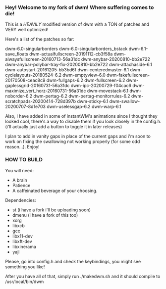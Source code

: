 ### Hey! Welcome to my fork of dwm! Where suffering comes to die!

This is a *HEAVILY* modified version of dwm with a TON of patches and VERY well optimized!

Here's a list of the patches so far:

dwm-6.0-singularborders
dwm-6.0-singularborders_bstack
dwm-6.1-save_floats
dwm-actualfullscreen-20191112-cb3f58a
dwm-alwaysfullscreen-20160713-56a31dc
dwm-anybar-20200810-bb2e722
dwm-anybar-polybar-tray-fix-20200810-bb2e722
dwm-attachaside-6.1
dwm-autostart-20161205-bb3bd6f
dwm-centeredmaster-6.1
dwm-cyclelayouts-20180524-6.2
dwm-emptyview-6.0
dwm-fakefullscreen-20170508-ceac8c9
dwm-fullgaps-6.2
dwm-fullscreen-6.2
dwm-gaplessgrid-20160731-56a31dc
dwm-ipc-20200729-f04cac6
dwm-maximize_vert_horz-20160731-56a31dc
dwm-movestack-6.1
dwm-noborder-6.2
dwm-pertag-6.2
dwm-pertag-monitorrules-6.2
dwm-scratchpads-20200414-728d397b
dwm-sticky-6.1
dwm-swallow-20200707-8d1e703
dwm-uselessgap-6.2
dwm-warp-6.1

Also, I have added in some of instantWM's animations since I thought they looked cool, there's a way to disable them if you look closely in the config.h. (i'll actually just add
a button to toggle it in later releases)

I plan to add in vanity gaps in place of the current gaps and i'm soon to work on fixing the swallowing not working properly (for some odd reason...). Enjoy!

### HOW TO BUILD

You will need:
  - A brain
  - Patience
  - A caffeinated beverage of your choosing.

Dependencies:
  - st (i have a fork i'll be uploading soon)
  - dmenu (i have a fork of this too)
  - xorg
  - libxcb
  - gcc
  - libx11-dev
  - libxft-dev
  - libxinerama
  - yajl

Please, go into config.h and check the keybindings, you might see something you like!

After you have all of that, simply run ./makedwm.sh and it should compile to /usr/local/bin/dwm

